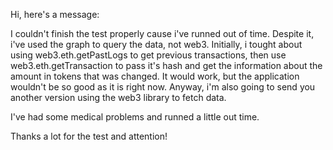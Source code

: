 Hi, here's a message: 

I couldn't finish the test properly cause i've runned out of time. Despite it, i've used the graph to query the data, not web3. Initially, i tought about using web3.eth.getPastLogs to get previous transactions, then use web3.eth.getTransaction to pass it's hash and get the information about the amount in tokens that was changed. It would work, but the application wouldn't be so good as it is right now. Anyway, i'm also going to send you another version using the web3 library to fetch data. 

I've had some medical problems and runned a little out time. 

Thanks a lot for the test and attention!